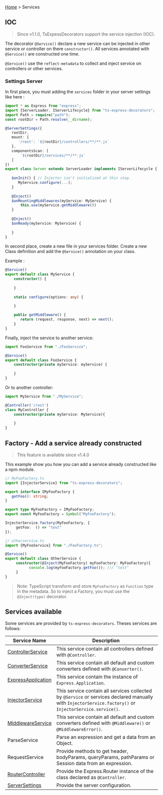 [Home](https://github.com/Romakita/ts-express-decorators/wiki) > Services

## IOC

> Since v1.1.0, TsExpessDecorators support the service injection (IOC). 

The decorator `@Service()` declare a new service can be injected in other service or controller on there `constructor()`.
All services annotated with `@Service()` are constructed one time.

`@Service()` use the `reflect-metadata` to collect and inject service on controllers or other services. 

### Settings Server

In first place, you must adding the `services` folder in your server settings like here :
 
```typescript
import * as Express from "express";
import {ServerLoader, IServerLifecycle} from "ts-express-decorators";
import Path = require("path");
const rootDir = Path.resolve(__dirname);

@ServerSettings({
   rootDir,
   mount: {
      '/rest': `${rootDir}/controllers/**/**.js`
   },
   componentsScan: [
       `${rootDir}/services/**/**.js`
   ]
})
export class Server extends ServerLoader implements IServerLifecycle {
   
   $onInit() { // Injector isn't initialized at this step.
      MyService.configure(...);
   }
   
   @Inject()
   $onMountingMiddlewares(myService: MyService) {
       this.use(myService.getMiddleware())
   }
   
   @Inject()
   $onReady(myService: MyService) {
       
   }
}       
```
In second place, create a new file in your services folder. Create a new Class definition and add the `@Service()` annotation on your class.

Example :
```typescript
@Service()
export default class MyService {
    constructor() {
    
    }
    
    static configure(options: any) {
       
    }

    public getMiddleware() {
       return (request, response, next) => next();    
    }
}
```

Finally, inject the service to another service:
```typescript
import FooService from "./FooService";

@Service()
export default class FooService {
    constructor(private myService: myService) {
    
    }
}
```
Or to another controller: 

```typescript
import MyService from "./MyService";

@Controller('/rest') 
class MyController {
    constructor(private myService: MyService){
    
    }
}  
```

## Factory - Add a service already constructed 
> This feature is available since v1.4.0

This example show you how you can add a service already constructed like a npm module.

```typescript
// MyFooFactory.ts
import {InjectorService} from "ts-express-decorators";

export interface IMyFooFactory {
   getFoo(): string;
}

export type MyFooFactory = IMyFooFactory;
export const MyFooFactory = Symbol("MyFooFactory");

InjectorService.factory(MyFooFactory, {
     getFoo:  () => "test"
});
```

```typescript
// otherservice.ts
import {MyFooService} from "./FooFactory.ts";

@Service()
export default class OtherService {
     constructor(@Inject(MyFooFactory) myFooFactory: MyFooFactory){
           console.log(myFooFactory.getFoo()); /// "test"
     }
}
```
> Note: TypeScript transform and store `MyFooFactory` as `Function` type in the metadata. So to inject a Factory, you must use the `@Inject(type)` decorator.

## Services available

Some services are provided by `ts-express-decorators`. Theses services are follows:

Service Name | Description
--- | ---
[ControllerService](https://github.com/Romakita/ts-express-decorators/wiki/Controllers) | This service contain all controllers defined with `@Controller`. 
[ConverterService](https://github.com/Romakita/ts-express-decorators/wiki/Converters) | This service contain all default and custom converters defined with `@Converter()`.
[ExpressApplication](https://github.com/Romakita/ts-express-decorators/wiki/ExpressApplication) | This service contain the instance of `Express.Application`.
[InjectorService](https://github.com/Romakita/ts-express-decorators/wiki/InjectorService) | This service contain all services collected by `@Service` or services declared manually with `InjectorService.factory()` or `InjectorService.service()`.
[MiddlewareService](https://github.com/Romakita/ts-express-decorators/wiki/Middlewares) | This service contain all default and custom converters defined with `@Middleware()` or `@MiddlewareError()`.
ParseService | Parse an expression and get a data from an Object.
RequestService | Provide methods to get header, bodyParams, queryParams, pathParams or Session data from an expression.
[RouterController](https://github.com/Romakita/ts-express-decorators/wiki/RouterController) | Provide the Express.Router instance of the class declared as `@Controller`.
[ServerSettings](https://github.com/Romakita/ts-express-decorators/wiki/ServerSettings) | Provide the server configuration.


